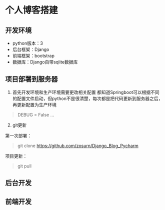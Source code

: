 # 个人博客搭建
 
## 开发环境

- python版本：3
- 后台框架：Django
- 前端框架：bootstrap
- 数据库：Django自带sqlite数据库

## 项目部署到服务器

1. 首先开发环境和生产环境需要更改相关配置
都知道Springboot可以根据不同的配置文件启动，但python不是很清楚，每次都是把代码更新到服务器之后，再更新配置为生产环境

> DEBUG = False
> ...

2. git更新

第一次部署：
> git clone https://github.com/zosurn/Django_Blog_Pycharm

项目更新：
> git pull

## 后台开发

## 前端开发




